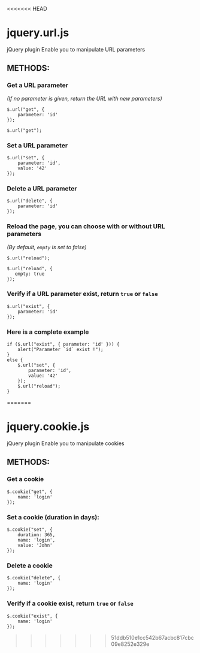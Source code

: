 <<<<<<< HEAD
# jquery.url.js

jQuery plugin
Enable you to manipulate URL parameters

## METHODS:

### Get a URL parameter
_(If no parameter is given, return the URL with new parameters)_

```
$.url("get", {
	parameter: 'id'
});

$.url("get");
```

### Set a URL parameter

```
$.url("set", {
	parameter: 'id',
	value: '42'
});
```

### Delete a URL parameter

```
$.url("delete", {
	parameter: 'id'
});
```

### Reload the page, you can choose with or without URL parameters
_(By default, `empty` is set to false)_

```
$.url("reload");

$.url("reload", {
   empty: true
});
```

### Verify if a URL parameter exist, return `true` or `false`

```
$.url("exist", {
	parameter: 'id'
});
```

### Here is a complete example

```
if ($.url("exist", { parameter: 'id' })) {
	alert("Parameter `id` exist !");
}
else {
	$.url("set", {
		parameter: 'id',
		value: '42'
	});
	$.url("reload");
}
```
=======
# jquery.cookie.js

jQuery plugin
Enable you to manipulate cookies

## METHODS:

### Get a cookie

```
$.cookie("get", {
	name: 'login'
});
```

### Set a cookie (duration in days):

```
$.cookie("set", {
	duration: 365,
	name: 'login',
	value: 'John'
});
```

### Delete a cookie

```
$.cookie("delete", {
	name: 'login'
});
```

### Verify if a cookie exist, return `true` or `false`

```
$.cookie("exist", {
	name: 'login'
});
```
>>>>>>> 51ddb510e1cc542b67acbc817cbc09e8252e329e
